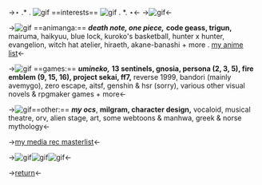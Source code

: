 ->⋆ .\* .  ![gif](http://media.tumblr.com/tumblr_lm5zg0qqv51qfjg76.gif) ==interests== ![gif](http://media.tumblr.com/tumblr_lm5yv2YMh91qfjg76.gif) . \*. ⋆<-
->![gif](https://noviecita.crd.co/assets/images/gallery17/dea32dc3.png?v=b654ba2f)<-

->![gif](http://dl6.glitter-graphics.net/pub/1736/1736656arnsfxyvxr.gif) ==animanga:== ***death note, one piece,*** **code geass, trigun,** mairuma, haikyuu, blue lock, kuroko's basketball, hunter x hunter, evangelion, witch hat atelier, hiraeth, akane-banashi + more . [my anime list](https://myanimelist.net/profile/misamxsa)<-

->![gif](http://media.tumblr.com/tumblr_lm5yut3NlP1qfjg76.gif) ==games:== ***umineko,*** **13 sentinels, gnosia, persona (2, 3, 5), fire emblem (9, 15, 16), project sekai, ff7,** reverse 1999, bandori (mainly avemygo), zero escape, aitsf, genshin & hsr (sorry), various other visual novels & rpgmaker games + more<-

->![gif](http://media.tumblr.com/tumblr_lrdme7RhOb1qfjg76.gif)==other:== ***my ocs***, **milgram, character design,** vocaloid, musical theatre, orv, alien stage, art, some webtoons & manhwa, greek & norse mythology<-

->[my media rec masterlist](https://docs.google.com/presentation/d/1bHXMJ-aqIVhbOqgO64SxC9wXZTIIqBiFSHfD0ygB9W4/edit?usp=drivesdk)<-

->![gif](http://media.tumblr.com/tumblr_lm6mw6SA7w1qfjg76.gif)![gif](http://media.tumblr.com/tumblr_lm5yzcC9Mr1qfjg76.gif)![gif](http://media.tumblr.com/tumblr_lm6my4jbbi1qfjg76.gif)<-

->[return](https://rentry.org/suzalulu)<-